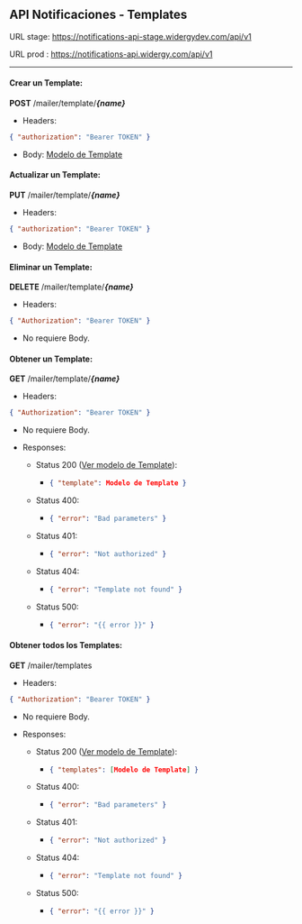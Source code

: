## API Notificaciones - Templates

URL stage: https://notifications-api-stage.widergydev.com/api/v1

URL prod : https://notifications-api.widergy.com/api/v1

---

#### Crear un Template:

**POST** /mailer/template/**_{name}_**

- Headers:

```json
{ "authorization": "Bearer TOKEN" }
```

- Body: [Modelo de Template](model-template)

#### Actualizar un Template:

**PUT** /mailer/template/**_{name}_**

- Headers:

```json
{ "authorization": "Bearer TOKEN" }
```

- Body: [Modelo de Template](model-template)

#### Eliminar un Template:

**DELETE** /mailer/template/**_{name}_**

- Headers:

```json
{ "Authorization": "Bearer TOKEN" }
```

- No requiere Body.

#### Obtener un Template:

**GET** /mailer/template/**_{name}_**

- Headers:

```json
{ "Authorization": "Bearer TOKEN" }
```

- No requiere Body.

- Responses:

  - Status 200 ([Ver modelo de Template](model-template)):

    - ```json
      { "template": Modelo de Template }
      ```

  - Status 400:
    - ```json
      { "error": "Bad parameters" }
      ```
  - Status 401:
    - ```json
      { "error": "Not authorized" }
      ```
  - Status 404:
    - ```json
      { "error": "Template not found" }
      ```
  - Status 500:
    - ```json
      { "error": "{{ error }}" }
      ```

#### Obtener todos los Templates:

**GET** /mailer/templates

- Headers:

```json
{ "Authorization": "Bearer TOKEN" }
```

- No requiere Body.

- Responses:

  - Status 200 ([Ver modelo de Template](model-template)):

    - ```json
      { "templates": [Modelo de Template] }
      ```

  - Status 400:
    - ```json
      { "error": "Bad parameters" }
      ```
  - Status 401:
    - ```json
      { "error": "Not authorized" }
      ```
  - Status 404:
    - ```json
      { "error": "Template not found" }
      ```
  - Status 500:
    - ```json
      { "error": "{{ error }}" }
      ```
